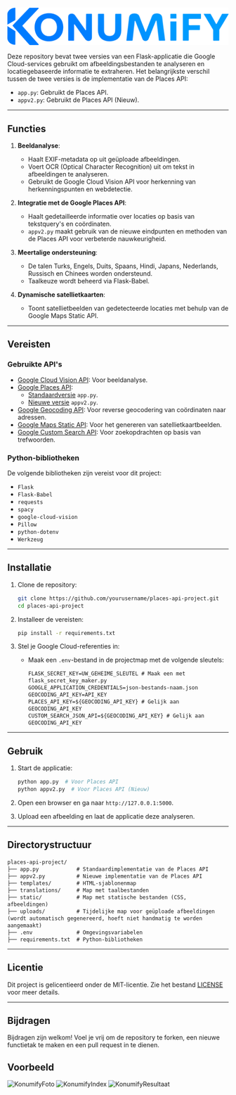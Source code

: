 ![KonumifyLogo](../static/konumify.png)

Deze repository bevat twee versies van een Flask-applicatie die Google Cloud-services gebruikt om afbeeldingsbestanden te analyseren en locatiegebaseerde informatie te extraheren. Het belangrijkste verschil tussen de twee versies is de implementatie van de Places API:

- `app.py`: Gebruikt de Places API.
- `appv2.py`: Gebruikt de Places API (Nieuw).

---

## Functies

1. **Beeldanalyse**:
   - Haalt EXIF-metadata op uit geüploade afbeeldingen.
   - Voert OCR (Optical Character Recognition) uit om tekst in afbeeldingen te analyseren.
   - Gebruikt de Google Cloud Vision API voor herkenning van herkenningspunten en webdetectie.

2. **Integratie met de Google Places API**:
   - Haalt gedetailleerde informatie over locaties op basis van tekstquery's en coördinaten.
   - `appv2.py` maakt gebruik van de nieuwe eindpunten en methoden van de Places API voor verbeterde nauwkeurigheid.

3. **Meertalige ondersteuning**:
   - De talen Turks, Engels, Duits, Spaans, Hindi, Japans, Nederlands, Russisch en Chinees worden ondersteund.
   - Taalkeuze wordt beheerd via Flask-Babel.

4. **Dynamische satellietkaarten**:
   - Toont satellietbeelden van gedetecteerde locaties met behulp van de Google Maps Static API.

---

## Vereisten

### Gebruikte API's

- [Google Cloud Vision API](https://cloud.google.com/vision/docs): Voor beeldanalyse.
- [Google Places API](https://developers.google.com/maps/documentation/places/web-service/choose-api):
  - [Standaardversie](https://developers.google.com/maps/documentation/places/web-service/search) `app.py`.
  - [Nieuwe versie](https://developers.google.com/maps/documentation/places/web-service/op-overview) `appv2.py`.
- [Google Geocoding API](https://developers.google.com/maps/documentation/geocoding): Voor reverse geocodering van coördinaten naar adressen.
- [Google Maps Static API](https://developers.google.com/maps/documentation/maps-static): Voor het genereren van satellietkaartbeelden.
- [Google Custom Search API](https://developers.google.com/custom-search/v1/introduction): Voor zoekopdrachten op basis van trefwoorden.

### Python-bibliotheken

De volgende bibliotheken zijn vereist voor dit project:

- `Flask`
- `Flask-Babel`
- `requests`
- `spacy`
- `google-cloud-vision`
- `Pillow`
- `python-dotenv`
- `Werkzeug`

---

## Installatie

1. Clone de repository:
   ```bash
   git clone https://github.com/yourusername/places-api-project.git
   cd places-api-project
   ```

3. Installeer de vereisten:
   ```bash
   pip install -r requirements.txt
   ```

4. Stel je Google Cloud-referenties in:
   - Maak een `.env`-bestand in de projectmap met de volgende sleutels:
     ```env
     FLASK_SECRET_KEY=UW_GEHEIME_SLEUTEL # Maak een met flask_secret_key_maker.py
     GOOGLE_APPLICATION_CREDENTIALS=json-bestands-naam.json
     GEOCODING_API_KEY=API_KEY
     PLACES_API_KEY=${GEOCODING_API_KEY} # Gelijk aan GEOCODING_API_KEY
     CUSTOM_SEARCH_JSON_API=${GEOCODING_API_KEY} # Gelijk aan GEOCODING_API_KEY
     ```

---

## Gebruik

1. Start de applicatie:
   ```bash
   python app.py  # Voor Places API
   python appv2.py  # Voor Places API (Nieuw)
   ```

2. Open een browser en ga naar `http://127.0.0.1:5000`.

3. Upload een afbeelding en laat de applicatie deze analyseren.

---

## Directorystructuur

```
places-api-project/
├── app.py            # Standaardimplementatie van de Places API
├── appv2.py          # Nieuwe implementatie van de Places API
├── templates/        # HTML-sjablonenmap
├── translations/     # Map met taalbestanden
├── static/           # Map met statische bestanden (CSS, afbeeldingen)
├── uploads/          # Tijdelijke map voor geüploade afbeeldingen (wordt automatisch gegenereerd, hoeft niet handmatig te worden aangemaakt)
├── .env              # Omgevingsvariabelen
├── requirements.txt  # Python-bibliotheken
```

---

## Licentie

Dit project is gelicentieerd onder de MIT-licentie. Zie het bestand [LICENSE](LICENSE) voor meer details.

---

## Bijdragen

Bijdragen zijn welkom! Voel je vrij om de repository te forken, een nieuwe functietak te maken en een pull request in te dienen.

## Voorbeeld
![KonumifyFoto](https://i.ibb.co/fSNRsb9/ERSMS.jpg)
![KonumifyIndex](https://i.ibb.co/2qkG8Jg/1-nl.png)
![KonumifyResultaat](https://i.ibb.co/pj9J63Q/2-nl.png)
